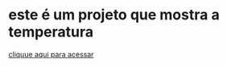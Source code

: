 # este é um projeto que mostra a temperatura

<a href="https://kemilyn1227.github.io/projTempo/"> cliquue aqui para acessar</a>